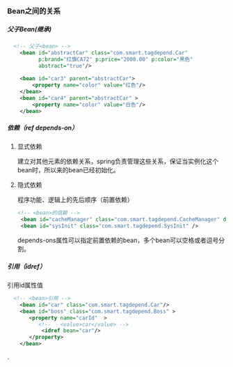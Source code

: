 

### Bean之间的关系

##### 父子Bean(继承)

```xml
  <!-- 父子<bean> -->
	<bean id="abstractCar" class="com.smart.tagdepend.Car"
	      p:brand="红旗CA72" p:price="2000.00" p:color="黑色"
	      abstract="true"/>
	      
	<bean id="car3" parent="abstractCar">
		<property name="color" value="红色"/>
	</bean>
	<bean id="car4" parent="abstractCar" >
		<property name="color" value="白色"/>
	</bean>		
```



##### 依赖（ref  depends-on）

1. 显式依赖

   <ref> 建立对其他元素的依赖关系，spring负责管理这些关系，保证当实例化这个bean时，所以来的bean已经初始化。 

2. 隐式依赖

   程序功能、逻辑上的先后顺序（前置依赖）

   ```xml
   <!-- <bean>的信赖 -->
   	<bean id="cacheManager" class="com.smart.tagdepend.CacheManager" depends-on="sysInit" />
   	<bean id="sysInit" class="com.smart.tagdepend.SysInit" />
   ```

   depends-ons属性可以指定前置依赖的bean，多个bean可以空格或者逗号分割。

##### 引用（idref）

引用id属性值

```xml
  <!-- <bean>引用 -->
    <bean id="car" class="com.smart.tagdepend.Car"/>
    <bean id="boss" class="com.smart.tagdepend.Boss" >
       <property name="carId"  >
          <!--   <value>car</value> -->
           <idref bean="car"/>
       </property>
    </bean>
```



























































.